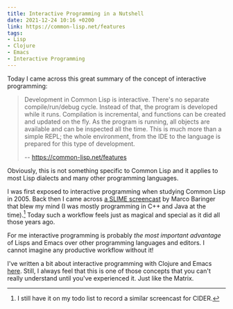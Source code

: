 ```yaml
---
title: Interactive Programming in a Nutshell
date: 2021-12-24 10:16 +0200
link: https://common-lisp.net/features
tags:
- Lisp
- Clojure
- Emacs
- Interactive Programming
---
```


Today I came across this great summary of the concept of interactive programming:

> Development in Common Lisp is interactive. There's no separate compile/run/debug cycle. Instead of that, the program is developed while it runs. Compilation is incremental, and functions can be created and updated on the fly. As the program is running, all objects are available and can be inspected all the time. This is much more than a simple REPL; the whole environment, from the IDE to the language is prepared for this type of development.
>
> -- https://common-lisp.net/features

Obviously, this is not something specific to Common Lisp and it applies to most Lisp dialects and many other programming languages.

I was first exposed to interactive programming when studying Common Lisp in 2005. Back then I came across [a SLIME screencast](https://www.youtube.com/watch?v=NUpAvqa5hQw) by Marco Baringer that blew my mind (I was mostly programming in C++ and Java at the time).[^1] Today such a workflow feels just as magical and special as it did all those years ago.

For me interactive programming is probably *the most important advantage* of Lisps and Emacs over other programming languages and editors. I cannot imagine any productive workflow without it!

I've written a bit about interactive programming with Clojure and Emacs [here](https://docs.cider.mx/cider/usage/interactive_programming.html). Still, I always feel that this is one of those concepts that you can't really understand until you've experienced it. Just like the Matrix.

[^1]: I still have it on my todo list to record a similar screencast for CIDER.
